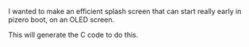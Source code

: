 I wanted to make an efficient splash screen that can start really early in pizero boot, on an OLED screen.

This will generate the C code to do this.
